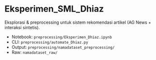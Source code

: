 # Eksperimen_SML_Dhiaz
Eksplorasi & preprocessing untuk sistem rekomendasi artikel (AG News + interaksi sintetis).

- Notebook: `preprocessing/Eksperimen_Dhiaz.ipynb`
- CLI: `preprocessing/automate_Dhiaz.py`
- Output: `preprocessing/namadataset_preprocessing/`
- Raw: `namadataset_raw/`
